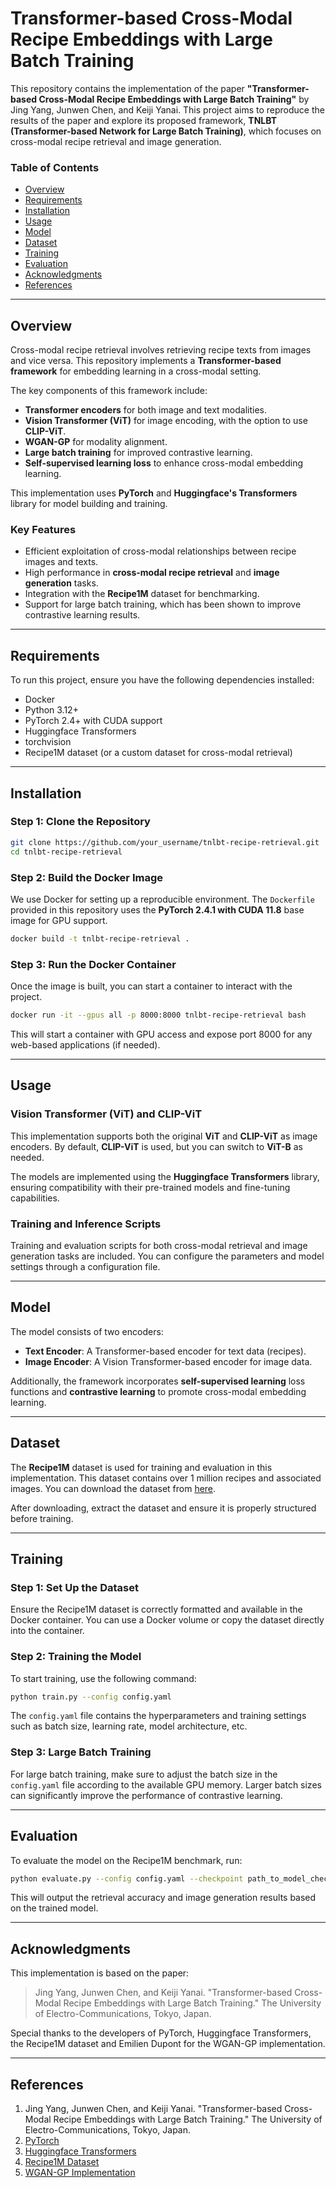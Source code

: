 # Transformer-based Cross-Modal Recipe Embeddings with Large Batch Training

This repository contains the implementation of the paper **"Transformer-based Cross-Modal Recipe Embeddings with Large Batch Training"** by Jing Yang, Junwen Chen, and Keiji Yanai. This project aims to reproduce the results of the paper and explore its proposed framework, **TNLBT (Transformer-based Network for Large Batch Training)**, which focuses on cross-modal recipe retrieval and image generation.

### Table of Contents
- [Overview](#overview)
- [Requirements](#requirements)
- [Installation](#installation)
- [Usage](#usage)
- [Model](#model)
- [Dataset](#dataset)
- [Training](#training)
- [Evaluation](#evaluation)
- [Acknowledgments](#acknowledgments)
- [References](#references)

---

## Overview

Cross-modal recipe retrieval involves retrieving recipe texts from images and vice versa. This repository implements a **Transformer-based framework** for embedding learning in a cross-modal setting. 

The key components of this framework include:
- **Transformer encoders** for both image and text modalities.
- **Vision Transformer (ViT)** for image encoding, with the option to use **CLIP-ViT**.
- **WGAN-GP** for modality alignment.
- **Large batch training** for improved contrastive learning.
- **Self-supervised learning loss** to enhance cross-modal embedding learning.

This implementation uses **PyTorch** and **Huggingface's Transformers** library for model building and training.

### Key Features
- Efficient exploitation of cross-modal relationships between recipe images and texts.
- High performance in **cross-modal recipe retrieval** and **image generation** tasks.
- Integration with the **Recipe1M** dataset for benchmarking.
- Support for large batch training, which has been shown to improve contrastive learning results.

---

## Requirements

To run this project, ensure you have the following dependencies installed:

- Docker
- Python 3.12+
- PyTorch 2.4+ with CUDA support
- Huggingface Transformers
- torchvision
- Recipe1M dataset (or a custom dataset for cross-modal retrieval)
  
---

## Installation

### Step 1: Clone the Repository

```bash
git clone https://github.com/your_username/tnlbt-recipe-retrieval.git
cd tnlbt-recipe-retrieval
```

### Step 2: Build the Docker Image

We use Docker for setting up a reproducible environment. The `Dockerfile` provided in this repository uses the **PyTorch 2.4.1 with CUDA 11.8** base image for GPU support.

```bash
docker build -t tnlbt-recipe-retrieval .
```

### Step 3: Run the Docker Container

Once the image is built, you can start a container to interact with the project.

```bash
docker run -it --gpus all -p 8000:8000 tnlbt-recipe-retrieval bash
```

This will start a container with GPU access and expose port 8000 for any web-based applications (if needed).

---

## Usage

### Vision Transformer (ViT) and CLIP-ViT

This implementation supports both the original **ViT** and **CLIP-ViT** as image encoders. By default, **CLIP-ViT** is used, but you can switch to **ViT-B** as needed.

The models are implemented using the **Huggingface Transformers** library, ensuring compatibility with their pre-trained models and fine-tuning capabilities.

### Training and Inference Scripts

Training and evaluation scripts for both cross-modal retrieval and image generation tasks are included. You can configure the parameters and model settings through a configuration file.

---

## Model

The model consists of two encoders:
- **Text Encoder**: A Transformer-based encoder for text data (recipes).
- **Image Encoder**: A Vision Transformer-based encoder for image data.

Additionally, the framework incorporates **self-supervised learning** loss functions and **contrastive learning** to promote cross-modal embedding learning.

---

## Dataset

The **Recipe1M** dataset is used for training and evaluation in this implementation. This dataset contains over 1 million recipes and associated images. You can download the dataset from [here](http://pic2recipe.csail.mit.edu/).

After downloading, extract the dataset and ensure it is properly structured before training.

---

## Training

### Step 1: Set Up the Dataset

Ensure the Recipe1M dataset is correctly formatted and available in the Docker container. You can use a Docker volume or copy the dataset directly into the container.

### Step 2: Training the Model

To start training, use the following command:

```bash
python train.py --config config.yaml
```

The `config.yaml` file contains the hyperparameters and training settings such as batch size, learning rate, model architecture, etc.

### Step 3: Large Batch Training

For large batch training, make sure to adjust the batch size in the `config.yaml` file according to the available GPU memory. Larger batch sizes can significantly improve the performance of contrastive learning.

---

## Evaluation

To evaluate the model on the Recipe1M benchmark, run:

```bash
python evaluate.py --config config.yaml --checkpoint path_to_model_checkpoint
```

This will output the retrieval accuracy and image generation results based on the trained model.

---

## Acknowledgments

This implementation is based on the paper:

> Jing Yang, Junwen Chen, and Keiji Yanai. "Transformer-based Cross-Modal Recipe Embeddings with Large Batch Training." The University of Electro-Communications, Tokyo, Japan.

Special thanks to the developers of PyTorch, Huggingface Transformers, the Recipe1M dataset and Emilien Dupont for the WGAN-GP implementation.

---

## References

1. Jing Yang, Junwen Chen, and Keiji Yanai. "Transformer-based Cross-Modal Recipe Embeddings with Large Batch Training." The University of Electro-Communications, Tokyo, Japan.
2. [PyTorch](https://pytorch.org/)
3. [Huggingface Transformers](https://huggingface.co/transformers/)
4. [Recipe1M Dataset](http://pic2recipe.csail.mit.edu/)
5. [WGAN-GP Implementation](https://github.com/EmilienDupont/wgan-gp)
